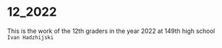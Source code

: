 # 12_2022
This is the work of the 12th graders in the year 2022 at 149th high school `Ivan Hadzhijski`
